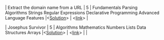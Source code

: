 | Extract the domain name from a URL | 5 | Fundamentals Parsing Algorithms Strings Regular Expressions Declarative Programming Advanced Language Features |<[Solution](#Extract-the-domain-name-from-a-URL)> | <[link](https://www.codewars.com/kata/514a024011ea4fb54200004b/javascript)> |

| Josephus Survivor | 5 | Algorithms Mathematics Numbers Lists Data Structures Arrays |<[Solution](#Josephus-Survivor)> | <[link](https://www.codewars.com/kata/555624b601231dc7a400017a/train/javascript)> |
| <title> | <kyu> | <Tags> |<[Solution](#challange-4)> | <[link](https://www.codewars.com/kata/title-case)> |
| <title> | <kyu> | <Tags> |<[Solution](#challange-4)> | <[link](https://www.codewars.com/kata/title-case)> |
| <title> | <kyu> | <Tags> |<[Solution](#challange-4)> | <[link](https://www.codewars.com/kata/title-case)> |
| <title> | <kyu> | <Tags> |<[Solution](#challange-4)> | <[link](https://www.codewars.com/kata/title-case)> |
| <title> | <kyu> | <Tags> |<[Solution](#challange-4)> | <[link](https://www.codewars.com/kata/title-case)> |
| <title> | <kyu> | <Tags> |<[Solution](#challange-4)> | <[link](https://www.codewars.com/kata/title-case)> |
| <title> | <kyu> | <Tags> |<[Solution](#challange-4)> | <[link](https://www.codewars.com/kata/title-case)> |
